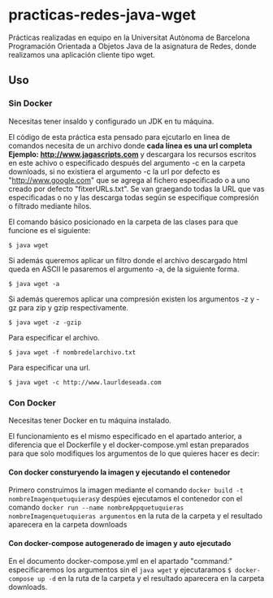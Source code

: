 # practicas-redes-java-wget
Prácticas realizadas en equipo en la Universitat Autònoma de Barcelona Programación Orientada a Objetos Java de la asignatura de Redes, donde realizamos una aplicación cliente tipo wget.

## Uso
### Sin Docker

Necesitas tener insaldo y configurado un JDK en tu máquina. 

El código de esta práctica esta pensado para ejcutarlo en linea de comandos necesita de un archivo donde **cada línea es una url completa Ejemplo: http://www.jagascripts.com** y descargara los recursos escritos en este achivo o especificado después del argumento -c en la carpeta downloads, si no existiera el argumento -c la url por defecto es "http://www.google.com" que se agrega al fichero especificado o a uno creado por defecto "fitxerURLs.txt". Se van graegando todas la URL que vas especificadas o no y las descarga todas según se especifique compresión o filtrado mediante hilos. 

El comando básico posicionado en la carpeta de las clases para que funcione es el siguiente:

`$ java wget`

Si además queremos aplicar un filtro donde el archivo descargado html queda en ASCII le pasaremos el argumento -a, de la siguiente forma.

`$ java wget -a`

Si además queremos aplicar una compresión existen los argumentos -z y -gz para zip y gzip respectivamente.

`$ java wget -z -gzip`

Para especificar el archivo.

`$ java wget -f nombredelarchivo.txt`

Para especificar una url.

`$ java wget -c http://www.laurldeseada.com`

### Con Docker

Necesitas tener Docker en tu máquina instalado.

El funcionamiento es el mismo especificado en el apartado anterior, a diferencia que el Dockerfile y el docker-compose.yml estan preparados para que solo modifiques los argumentos de lo que quieres hacer es decir:

#### Con docker consturyendo la imagen y ejecutando el contenedor

Primero construimos la imagen mediante el comando `docker build -t nombreImagenquetuquieras`y despúes ejecutamos el contenedor con el comando `docker run --name nombreAppquetuquieras nombreImagenquetuquieras argumentos` en la ruta de la carpeta y el resultado aparecera en la carpeta downloads

#### Con docker-compose autogenerado de imagen y auto ejecutado

En el documento docker-compose.yml en el apartado "command:" especificaremos los argumentos sin el `java wget` y ejecutaramos `$ docker-compose up -d` en la ruta de la carpeta y el resultado aparecera en la carpeta downloads.






